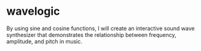 # wavelogic
By using sine and cosine functions, I will create an interactive sound wave synthesizer that demonstrates the relationship between frequency, amplitude, and pitch in music. 
